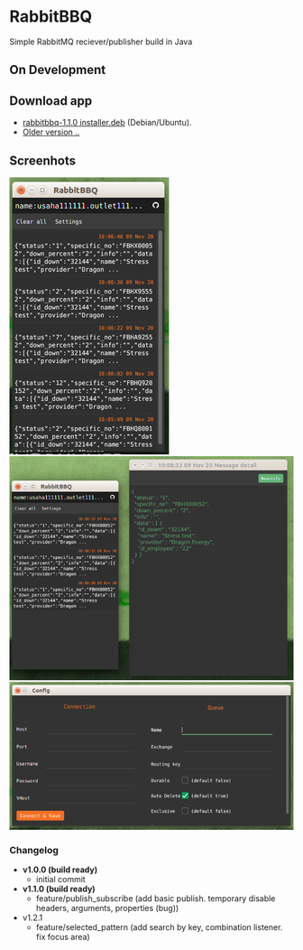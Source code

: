 # RabbitBBQ
  Simple RabbitMQ reciever/publisher build in Java

## On Development

## Download app 
  - [rabbitbbq-1.1.0 installer.deb](https://github.com/rizalmf/RabbitBBQ/blob/master/out/rabbitbbq-1.1.0%20installer.deb) (Debian/Ubuntu).
  - [Older version ..](https://github.com/rizalmf/RabbitBBQ/tree/master/out)

## Screenhots
![1](1.png)
![2](2.png)
![3](3.png)

### Changelog
- **v1.0.0 (build ready)**
   - initial commit
- **v1.1.0 (build ready)**
   - feature/publish_subscribe
     (add basic publish. temporary disable headers, arguments, properties (bug))
- v1.2.1
   - feature/selected_pattern
     (add search by key, combination listener. fix focus area)

